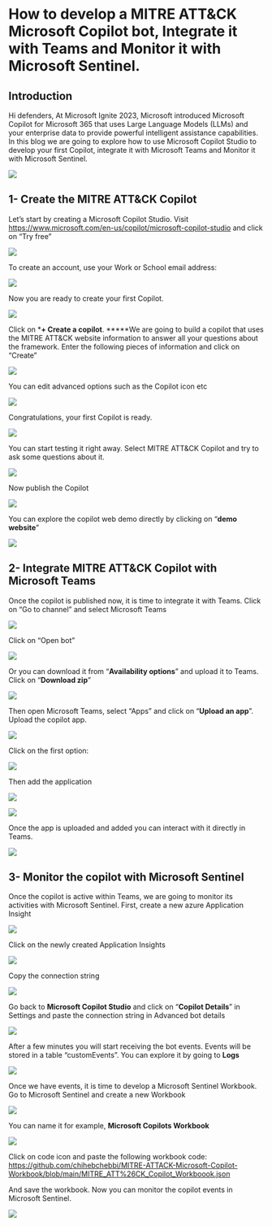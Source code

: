 # How to develop a MITRE ATT&CK Microsoft Copilot bot, Integrate it with Teams and Monitor it with Microsoft Sentinel.

## Introduction 

Hi defenders, At Microsoft Ignite 2023, Microsoft introduced Microsoft Copilot for Microsoft 365 that uses Large Language Models (LLMs) and your enterprise data to provide powerful intelligent assistance capabilities. In this blog we are going to explore how to use Microsoft Copilot Studio to develop your first Copilot, integrate it with Microsoft Teams and Monitor it with Microsoft Sentinel. 

![](https://lh7-us.googleusercontent.com/IoqVpTBObRO6Xa1wlvHI6PwnxF3WxsrRLJ1-nPcAnRypwcrbDe6t7wxeq2Ir6_m8E2xoDyLBeTkbSIgTRiREQOruLQsEyJQ6b5KKsApraCCrj2c6muKm1RaimqT7zOghzQ5PXRtt0VO7N2OoVThuBcA)

## 1- Create the MITRE ATT&CK Copilot

Let’s start by creating a Microsoft Copilot Studio. Visit https://www.microsoft.com/en-us/copilot/microsoft-copilot-studio and click on “Try free”

![](https://lh7-us.googleusercontent.com/oFGm_05v0hycXRqGKLNv2A_6NzgnUcbj87bwmfQ5W6pY5IyXDy2U9FUT-V-Jmrp-TlTwDg37mLtF4WQ1HnHTAGLGM8BxPtkX2321nxB_MFGdu8HhAk-GqNLRyI8C5zgvOsa2O-6EFB5pslJ77UpGo44)

To create an account, use your Work or School email address:

![](https://lh7-us.googleusercontent.com/71PDthk6kkqpGBUQCTtuLvpamgrmQKkG6D4IieCn07w7ELLWMs6VX1fQpFSdP8sPfBTLHrAc8Is6bg71tW258-J8g7Djm3ljLwgjXhP_mKU5IsfKdmykN3ndNwbRP5hhCwOpOFSgdY04GDpsuYLyjPI)

Now you are ready to create your first Copilot.

![](https://lh7-us.googleusercontent.com/Zpuw_O_pUkvfH8Ufy5Cgd8DdlJA5IMoVdw_zswiyp7cZ_c7UCrJH0a3Vm3PORUshQkltD2J6fPdq3x4C4DFn0o19sgDo2IbmIJPzcX944CwHcEuExYz1ZqmUugrdVDkQYmq0fjTm8UFLQg9nOgDaCAQ)

Click on ***+ Create a copilot**. *****We are going to build a copilot that uses the MITRE ATT&CK website information to answer all your questions about the framework. Enter the following pieces of information and click on “Create”

![](https://lh7-us.googleusercontent.com/lQ_n-yPbqpwWdDR9HYhToDuN5e72NUpRDM82P81yJUnxs785zYuMko4s-0QXHFi8kXCeJdbBBaGSDWEOk4Va4ErZvr4FkyXBfE40AF7NXTeW0Se6haC2Bha5kn74oyWko70DNbEjU2iRjs0xbTwiwC8)

You can edit advanced options such as the Copilot icon etc

![](https://lh7-us.googleusercontent.com/AQCccemQDrvBNZVZXyaRwVVGKLC6BRsSnBSsiRo5tGvtBm6_Gp3NnIy_djtAbJvoFmDZcScuchkFnw_REpRpCs-CEvMAesIPxRLIUN2Ssqomw9UuFJc0QpWByPq4xPWXgxh8CRrH_MWFjXtQ_sksKBQ)

Congratulations, your first Copilot is ready.

![](https://lh7-us.googleusercontent.com/Vo4hIoBgyVIDRxPxn23rSBzzKm8Ok_PVDnDC2u7jl01Z-IE5ig5TOcpXDo8XsGofzIvCW7RuD01jiixVgElG5La0NGJMIB0b4j9lwwETBsooZiOmRrLqRvscPhQB9KuvlpNp3SWDZxDMjcNNmwDiYX4)

You can start testing it right away. Select MITRE ATT&CK Copilot and try to ask some questions about it.

![](https://lh7-us.googleusercontent.com/sZlSYvdr5pVcVVwpRFFOzH7LuIWOX3v0kikIzYhMeO9HRbbPB-xKgI2nWfY7Q_KFDwO27YC9xyY2hQ_4Ys8eQ922PfZOuKMKfMOoWz_aw0SdgD9EPJeE7gndrMCQHsF1DqhBLjrGGhy36DA7WEIS6pg)

Now publish the Copilot

![](https://lh7-us.googleusercontent.com/uxNgmh5fenrpX3kKkhJG0NXVlUBx_5Xzhekwkv3wGMTY0RoUYaL1ZKmlo5lC-Z_YWRi6KNgQwIYSxeLMItRQj-ZpPxxaOg59szqp9IBgHy18M5QDo9JgHRYK_J756-tzcSVtjIFtX0ohrLJqpT62rOQ)

You can explore the copilot web demo directly by clicking on “**demo website**”

![](https://lh7-us.googleusercontent.com/B4r_Hq5LddN3QoI5ap-3_rY7s8N1IRAMjeoeWS0Zy8ZuUVegFb9xOy4tfNC4NDPb1RQroQNEa5Pl7fO1FBuIHTfpLNiGZE_8LrtIln95Ud2RGKBtMTSqjHK9-tkTtl3Er_wmgAcjR0KyRrn6Hx0AnbE)

## 2- Integrate MITRE ATT&CK Copilot with Microsoft Teams

Once the copilot is published now, it is time to integrate it with Teams. Click on “Go to channel” and select Microsoft Teams

![](https://lh7-us.googleusercontent.com/-gfV13ejYsnVorsJjLXe47pCO_vlfbLv146ZaoWreBYzbhCwwRpnf4s6frjMtXrSBTweekX4hntfvqMLxXtLeMsWyqogsnmenNXrlinVpjZVx-ulCiqBZWcGOIC36DQLNIYpBb8u_D9O7aaut8Jkfjk)

Click on “Open bot”

![](https://lh7-us.googleusercontent.com/APqhcmQgThu3UMHpuYp4l3BiPJQQn42lzUcyke1wkl5KAv-lX9wLnFl5ZiPYw2S4ku768NgIPhvXtx-ETnhQ9TNUYUspob53B1-4xRxuOMJpPhn6M9azipS0NK484hzFOVj9_idkTWdva01DO8DcHkY)

Or you can download it from “**Availability options**” and upload it to Teams. Click on “**Download zip**”

![](https://lh7-us.googleusercontent.com/iNiAJGG7yNXHrDdcZZbI3sKBmmbyA87yqSNn_T1stS2qjGxTyuL7Xsu9EqD6wqCoT_yuofNar7dZfBu59cq2I1wfXeWP6oI44iwUA9uUVvJMv8BZtYe_qUvQVbZ5l1HOcItT6vcQMjqMRPN3PQ8m8B4)

Then open Microsoft Teams, select “Apps” and click on “**Upload an app**”. Upload the copilot app.

![](https://lh7-us.googleusercontent.com/c23xrSPxJ15Y8i6OJomtOqwSV3yQlBJHIe8s-1JCousNZMg_34OcfKz8GX2kPkPhnwql_1eKKqCKq-0dsnon0pIL7dVPRkvfvHKw9mcP-sjr-k14ucW70z3_ywrMtzb8WVJNo3iC8d1z9d4G3W0gPmI)

Click on the first option:

![](https://lh7-us.googleusercontent.com/kzx68JkuIG6AeUZoREdcp7Pbnng0_xT9T27h6l-dIQGLy76jmoz2n9FlfeWBEDfTkSn5X6F49rZFcvGTNgzEhBtBNXlDMK-PKMvxsOeRXPjzScfgUK4upEIY5MrVAD5LVm9xZP1fyMr65D-iBC6gwXU)

Then add the application

![](https://lh7-us.googleusercontent.com/HwLtnrO3Xnj-jUpeLPvoFJFiM6bfYMdqodgN187l0xCvrBMQbzVuHgh1B6mkOBlru-zjBiSoYjCX6ifc479bdmq6vOGDSxcfkYpcQienK9OmAG6JzyTVZWv2ZbPLjlnlF3swLqdCV4Bi0LK5MDz-jv0)

![](https://lh7-us.googleusercontent.com/onZuL1mMZkcEUAFw9c6rpmeDHynl9ZlcRSSpKYB3q6OYB928GVRHm7SVWpqHT9uKyggCzWgRA7xiOHCI-vkBj-BViU6YltdWtkhwSR3W08RUvAFGmlE5TIRAOkBDPl013p7dnllrs0PcOazDG633NWc)

Once the app is uploaded and added you can interact with it directly in Teams.

![](https://lh7-us.googleusercontent.com/Ehs8aD56ZL1uyPrw9StR2QuI0y_9V5gTBC9BGnPMGhbQgQzYubInL7CYV0RjnKDYHUzRzBuw1530v9d5eyzMkigRCGT8M20TAm-hh8GOJcCoeYtt-CXv1nCB8uDPeQxOgNeQ17iIAcSBcDSVE6PoprU)

## 3- Monitor the copilot with Microsoft Sentinel

Once the copilot is active within Teams, we are going to monitor its activities with Microsoft Sentinel. First, create a new azure Application Insight

![](https://lh7-us.googleusercontent.com/q71PO0cJcSqieF4q4TsYq2-HboW_x9cVOq_gMHQeCIO_1GcfVBfLZ3yjlQPoDbW8a_ipi8v5OisQaFFqaQ96IU1o0gRAfDzdyGqDA7kEtu6fjHAhqYOj-M3hQMzRwu1tObArCaZwE1zmkBv5i75O9Hg)

Click on the newly created Application Insights

![](https://lh7-us.googleusercontent.com/BDxcM9OF31TuNwT9S4peok2-3amFxDSpMeQgXGQAbhPC99_jZlgbx2BiWhYI23fKTPtFZc9V5PB1ys_J9PjoI88u6c8l4FABb46xN7p-0C6EBNYPm_116nDJOCGlVSBkJ-vMx8BeQ6LBwjXNkKipV4s)

Copy the connection string

![](https://lh7-us.googleusercontent.com/4IE5DvtHXIiYKgT8gNkdJc6jy3qFobHl15oZfu2NFNa1Lmly3Spi3llQBWMPoDfwlkXn9HbsrMrUwoffHhjfYbENn1tvIt50PLw1cQ9CKHz-2HOSiOEVySmMauImRiUciLaIfd-Royt2TneNphEDPBQ)

Go back to **Microsoft Copilot Studio** and click on “**Copilot Details**” in Settings and paste the connection string in Advanced bot details

![](https://lh7-us.googleusercontent.com/8NWs445jHNt_9fZTHWok3x4cIdHEvyI0pcIf6lQv-fNxnYwBtGSz4FO29ih5o0Isf5zQufgYrnqVHTBN9_6xZbALyWgCPLnwv39gb8hq8APnETSZTxDL4WW30YlX1svaQVmyDiNG0prpeZEWiqhPSGs)

After a few minutes you will start receiving the bot events. Events will be stored in a table “customEvents”. You can explore it by going to **Logs**

![](https://lh7-us.googleusercontent.com/cSfwIhJ5k0t1s4N0gnZxYio6-nfp5KyiWDYhG378DAqEjjrr9yunkj0VnOe3INlcc-dCjC8C3xsLzY_zEOMz0k1izZsB0kNrU8DD-pKkniAOsU5Q27WnC3vCiiKxXonpB6N-eGDJHJreWMvsbCxh2N8)

Once we have events, it is time to develop a Microsoft Sentinel Workbook. Go to Microsoft Sentinel and create a new Workbook

![](https://lh7-us.googleusercontent.com/3IOklF9CsBv5_DSm9Ikkn6b_obC59iatnIYEvEWaHC7-K-UcAuFQyF0gzILpzdiGueyNZQtsve7-2O0s20Wvh7wZkwo2n9DetIkAemXvA9xk5HJhAS1eeZR_sViZKAQRhxtQaill9aqcFw4O4LuhxnQ)

You can name it for example, **Microsoft Copilots Workbook**

![](https://lh7-us.googleusercontent.com/uwBf8bildT-yruTqrgVW78c3v9BY2rFuy2OrKCSApz-BN4Q3BOWvKIrctR-gVmJY09aFhOi-PCMts5vjgk9pL5hnK1xU8aCD2M4sJSkJ4QJPmob2Eu9bocHZleP1E5OumjWDf_GlcQs_JLOBVghylSE)

Click on code icon and paste the following workbook code: https://github.com/chihebchebbi/MITRE-ATTACK-Microsoft-Copilot-Workbook/blob/main/MITRE_ATT%26CK_Copilot_Workboook.json

And save the workbook. Now you can monitor the copilot events in Microsoft Sentinel.

![](https://lh7-us.googleusercontent.com/KuxeUJCbBDSE3z8RFO_jXiLu6Tk7izjx9kesmbEDYmsNSjFk0hzmojjb6oQFpKFaGo3qHX9lCejL3ll8Jm8Pk4XmO54OHKRH1pnTTVV_ouUGnVty3M-ZM1LHhVvPoyDy3Ksv6yFt8TMZUQZXi9eV8dw)
